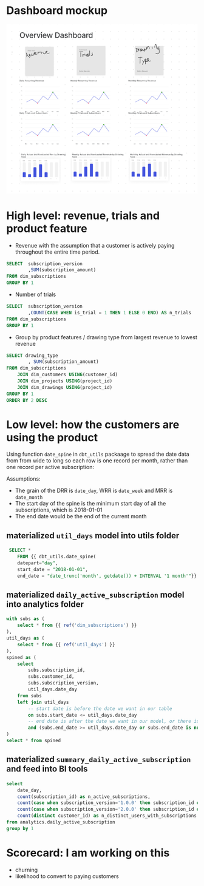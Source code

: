 
# Dashboard mockup
![](dashboard.png)

# High level: revenue, trials and product feature
* Revenue with the assumption that a customer is actively paying throughout the entire time period. 
```sql
SELECT  subscription_version
        ,SUM(subscription_amount)
FROM dim_subscriptions
GROUP BY 1
```
* Number of trials
```sql
SELECT  subscription_version
        ,COUNT(CASE WHEN is_trial = 1 THEN 1 ELSE 0 END) AS n_trials
FROM dim_subscriptions
GROUP BY 1
```
* Group by product features / drawing type from largest revenue to lowest revenue
```sql
SELECT drawing_type
        , SUM(subscription_amount) 
FROM dim_subscriptions
    JOIN dim_customers USING(customer_id)
    JOIN dim_projects USING(project_id)
    JOIN dim_drawings USING(project_id)
GROUP BY 1
ORDER BY 2 DESC
```

# Low level: how the customers are using the product
Using function `date_spine` in `dbt_utils` packaage to spread the date data from from wide to long so each row is one record per month, rather than one record per active subscription:

Assumptions:

* The grain of the DRR is `date_day`, WRR is `date_week` and MRR is `date_month`
* The start day of the spine is the minimum start day of all the subscriptions, which is 2018-01-01
* The end date would be the end of the current month 

## materialized `util_days` model into utils folder
```sql
 SELECT *  
    FROM {{ dbt_utils.date_spine(
    datepart="day",
    start_date = "2018-01-01", 
    end_date = "date_trunc('month', getdate()) + INTERVAL '1 month'"}} 
```

## materialized `daily_active_subscription` model into analytics folder
```sql
with subs as (
    select * from {{ ref('dim_subscriptions') }}
),
util_days as (
    select * from {{ ref('util_days') }}
),
spined as (
    select 
        subs.subscription_id,
        subs.customer_id,
        subs.subscription_version,
        util_days.date_day
    from subs
    left join util_days
        -- start date is before the date we want in our table
        on subs.start_date <= util_days.date_day
        -- end date is after the date we want in our model, or there is no end date
        and (subs.end_date >= util_days.date_day or subs.end_date is null)
)
select * from spined
```

## materialized `summary_daily_active_subscription` and feed into BI tools
```sql
select
    date_day,
    count(subscription_id) as n_active_subscriptions,
    count(case when subscription_version='1.0.0' then subscription_id end) as n_active_first_version_subscriptions,
    count(case when subscription_version='2.0.0' then subscription_id end) as n_active_second_version_subscriptions,
    count(distinct customer_id) as n_distinct_users_with_subscriptions
from analytics.daily_active_subscription
group by 1
```
# Scorecard: I am working on this
* churning
* likelihood to convert to paying customers
